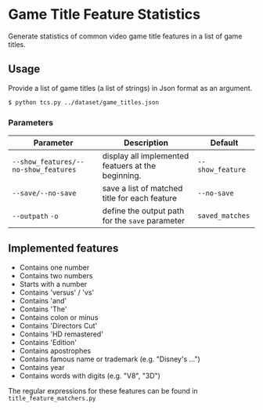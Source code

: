 # Game Title Feature Statistics

Generate statistics of common video game title features in a list of game titles.

## Usage

Provide a list of game titles (a list of strings) in Json format as an argument.

```zsh
$ python tcs.py ../dataset/game_titles.json 
```

### Parameters

| Parameter | Description | Default |
| --- | --- |--- |
| `--show_features/--no-show_features` | display all implemented featuers at the beginning. | `--show_feature` |
| `--save/--no-save` | save a list of matched title for each feature | `--no-save` |
| `--outpath` `-o` | define the output path for the `save` parameter | `saved_matches` |

## Implemented features

* Contains one number
* Contains two numbers
* Starts with a number
* Contains 'versus' / 'vs'
* Contains 'and'
* Contains 'The'
* Contains colon or minus
* Contains 'Directors Cut'
* Contains 'HD remastered'
* Contains 'Edition'
* Contains apostrophes
* Contains famous name or trademark (e.g. "Disney's ...")
* Contains year
* Contains words with digits (e.g. "V8", "3D")

The regular expressions for these features can be found in `title_feature_matchers.py`